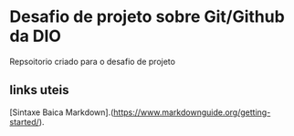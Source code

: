 # Desafio de projeto sobre Git/Github da DIO
Repsoitorio criado para o desafio de projeto
## links uteis
[Sintaxe Baica Markdown].(https://www.markdownguide.org/getting-started/).
